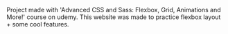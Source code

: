 Project made with 'Advanced CSS and Sass: Flexbox, Grid, Animations and More!' course on udemy.
This website was made to practice flexbox layout + some cool features.